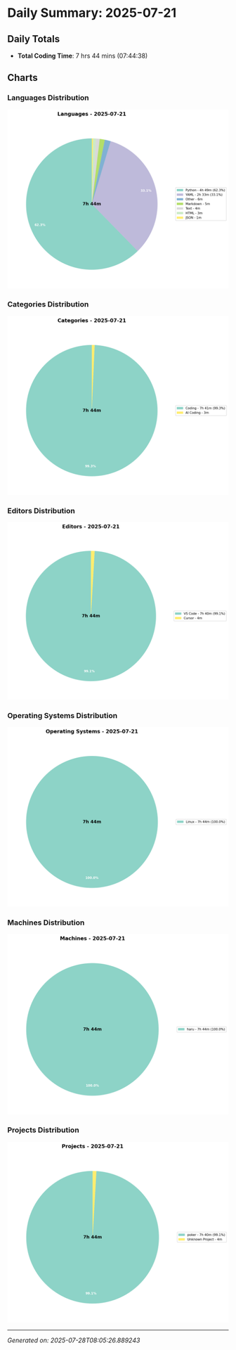 # Daily Summary: 2025-07-21

## Daily Totals
- **Total Coding Time**: 7 hrs 44 mins (07:44:38)

## Charts

### Languages Distribution
![Languages](/charts/languages_-_2025-07-21.png)

### Categories Distribution
![Categories](/charts/categories_-_2025-07-21.png)

### Editors Distribution
![Editors](/charts/editors_-_2025-07-21.png)

### Operating Systems Distribution
![Operating Systems](/charts/operating_systems_-_2025-07-21.png)

### Machines Distribution
![Machines](/charts/machines_-_2025-07-21.png)

### Projects Distribution
![Projects](/charts/projects_-_2025-07-21.png)

---
*Generated on: 2025-07-28T08:05:26.889243*
